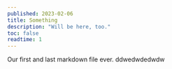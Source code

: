 ```yaml
---
published: 2023-02-06
title: Something
description: "Will be here, too."
toc: false
readtime: 1
---
```


Our first and last markdown file ever.
ddwedwdedwdw
